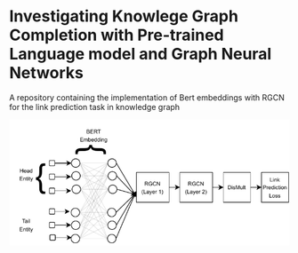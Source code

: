 # Investigating Knowlege Graph  Completion with Pre-trained Language model and Graph Neural Networks

A repository containing the implementation of Bert embeddings with RGCN for the link prediction task in knowledge graph

<img src="Bert_RGCN.pdf" width="600">
